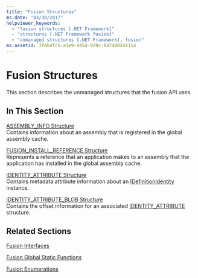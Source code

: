```yaml
---
title: "Fusion Structures"
ms.date: "03/30/2017"
helpviewer_keywords: 
  - "fusion structures [.NET Framework]"
  - "structures [.NET Framework fusion]"
  - "unmanaged structures [.NET Framework], fusion"
ms.assetid: 3feb4fc5-a1e9-445d-929c-0a7490244114
---
```

# Fusion Structures
This section describes the unmanaged structures that the fusion API uses.  
  
## In This Section  
 [ASSEMBLY_INFO Structure](assembly-info-structure.md)  
 Contains information about an assembly that is registered in the global assembly cache.  
  
 [FUSION_INSTALL_REFERENCE Structure](fusion-install-reference-structure.md)  
 Represents a reference that an application makes to an assembly that the application has installed in the global assembly cache.  
  
 [IDENTITY_ATTRIBUTE Structure](identity-attribute-structure.md)  
 Contains metadata attribute information about an [IDefinitionIdentity](idefinitionidentity-interface.md) instance.  
  
 [IDENTITY_ATTRIBUTE_BLOB Structure](identity-attribute-blob-structure.md)  
 Contains the offset information for an associated [IDENTITY_ATTRIBUTE](identity-attribute-structure.md) structure.  
  
## Related Sections  
 [Fusion Interfaces](fusion-interfaces.md)  
  
 [Fusion Global Static Functions](fusion-global-static-functions.md)  
  
 [Fusion Enumerations](fusion-enumerations.md)
